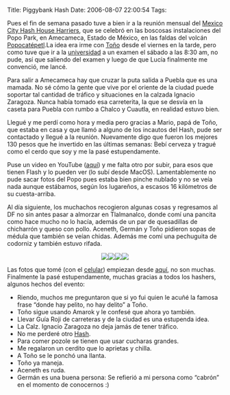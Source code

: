 Title: Piggybank Hash
Date: 2006-08-07 22:00:54
Tags: 

<p>Pues el fin de semana pasado tuve a bien ir a la reunión mensual del <a target="_blank" href="http://www.mchhh.com/">Mexico City Hash House Harriers</a>, que se celebró en las boscosas instalaciones del Popo Park, en Amecameca, Estado de México, en las faldas del volcán <a target="_blank" href="http://en.wikipedia.org/wiki/Popocat%C3%A9petl">Popocatépetl</a>.La idea era irme con <a target="_blank" href="http://www.iah2007.org">Toño</a> desde el viernes en la tarde, pero como tuve que ir a la <a target="_blank" href="http://www.unam.mx">universidad</a> a un examen el sábado a las 8:30 am, no pude, así que saliendo del examen y luego de que Lucía finalmente me convenció, me lancé.

Para salir a Amecameca hay que cruzar la puta salida a Puebla que es una mamada. No sé cómo la gente que vive por el oriente de la ciudad puede soportar tal cantidad de tráfico y situaciones en la calzada Ignacio Zaragoza. Nunca había tomado esa carreterita, la que se desvía en la caseta para Puebla con rumbo a Chalco y Cuautla, en realidad estuvo bien.

Llegué y me perdí como hora y media pero gracias a Mario, papá de Toño, que estaba en casa y que llamó a alguno de los incautos del Hash, pude ser contactado y llegué a la reunión. Nuevamente digo que fueron los mejores 130 pesos que he invertido en las últimas semanas: Bebí cerveza y tragué como el cerdo que soy y me la pasé estupendamente.

Puse un video en YouTube (<a target="_blank" href="http://www.youtube.com/watch?v=7UsGe-8Zmos">aquí</a>) y me falta otro por subir, para esos que tienen Flash y lo pueden ver (lo subí desde MacOS). Lamentablemente no pude sacar fotos del Popo pues estaba bien pinche nublado y no se veía nada aunque estábamos, según los lugareños, a escasos 16 kilómetros de su cuesta-arriba.

Al día siguiente, los muchachos recogieron algunas cosas y regresamos al DF no sin antes pasar a almorzar en Tlalmanalco, donde comí una pancita como hace mucho no lo hacía, además de un par de quesadillas de chicharrón y queso con pollo. Aceneth, Germán y Toño pidieron sopas de médula que también se veían chidas. Además me comí una pechuguita de codorniz y también estuvo rifada.
</p>
<p align="center"><img src="http://www.damog.net/gallery/d/3514-2/IMG017_002.JPG"/><img src="http://www.damog.net/gallery/d/3518-2/IMG019_002.JPG"/><img src="http://www.damog.net/gallery/d/3522-2/IMG022_002.JPG"/><img src="http://www.damog.net/gallery/d/3528-2/IMG025.JPG"/></p>
<p>
Las fotos que tomé (con el <a target="_blank" href="http://www.damog.net/gallery/v/moblog">celular</a>) empiezan desde <a target="_blank" href="http://www.damog.net/gallery/v/moblog/IMG014_002.JPG.html">aquí</a>, no son muchas. Finalmente la pasé estupendamente, muchas gracias a todos los hashers, algunos hechos del evento:
</p>
<ul>
<li>Riendo, muchos me preguntaron que si yo fui quien le acuñé la famosa frase &#8220;donde hay pelito, no hay delito&#8221; a Toño.</li>
<li>Toño sigue usando Amarok y le confesé que ahora yo también.</li>
<li>Llevar Guía Roji de carreteras y de la ciudad es una estupenda idea.</li>
<li>La Calz. Ignacio Zaragoza no deja jamás de tener tráfico.</li>
<li>No me perderé otro <a target="_blank" href="http://en.wikipedia.org/wiki/Hash_House_Harriers">Hash</a>.</li>
<li>Para comer pozole se tienen que usar cucharas grandes.</li>
<li>Me regalaron un cerdito que lo aprietas y chilla.</li>
<li>A Toño se le ponchó una llanta.</li>
<li>Toño ya maneja.</li>
<li>Aceneth es ruda.</li>
<li>Germán es una buena persona: Se refierió a mi persona como &#8220;cabrón&#8221; en el momento de conocernos :)</li>
</ul>
